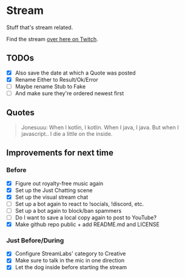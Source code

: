 # Stream
Stuff that's stream related.

Find the stream [over here on Twitch](https://twitch.tv/livecodingwithsch3lp).

## TODOs

* [x] Also save the date at which a Quote was posted
* [x] Rename Either to Result/Ok/Error
* [ ] Maybe rename Stub to Fake
* [ ] And make sure they're ordered newest first

## Quotes

> Jonesuuu: When I kotlin, I kotlin. When I java, I java. But when I javascript.. I die a little on the inside.

## Improvements for next time
### Before
* [x] Figure out royalty-free music again
* [x] Set up the Just Chatting scene
* [x] Set up the visual stream chat
* [ ] Set up a bot again to react to !socials, !discord, etc.
* [ ] Set up a bot again to block/ban spammers
* [ ] Do I want to save a local copy again to post to YouTube?
* [x] Make github repo public + add README.md and LICENSE

### Just Before/During
* [x] Configure StreamLabs' category to Creative 
* [x] Make sure to talk in the mic in one direction
* [x] Let the dog inside before starting the stream
